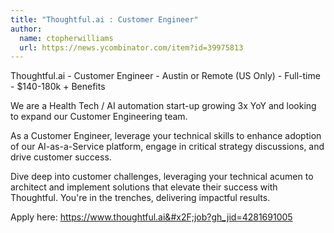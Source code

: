 ```yaml
---
title: "Thoughtful.ai : Customer Engineer"
author:
  name: ctopherwilliams
  url: https://news.ycombinator.com/item?id=39975813
---
```

Thoughtful.ai - Customer Engineer - Austin or Remote (US Only) - Full-time - $140-180k + Benefits

We are a Health Tech &#x2F; AI automation start-up growing 3x YoY and looking to expand our Customer Engineering team.

As a Customer Engineer, leverage your technical skills to enhance adoption of our AI-as-a-Service platform, engage in critical strategy discussions, and drive customer success.

Dive deep into customer challenges, leveraging your technical acumen to architect and implement solutions that elevate their success with Thoughtful. You&#x27;re in the trenches, delivering impactful results.

Apply here: <a href="https:&#x2F;&#x2F;www.thoughtful.ai&#x2F;job?gh_jid=4281691005" rel="nofollow">https:&#x2F;&#x2F;www.thoughtful.ai&#x2F;job?gh_jid=4281691005</a>
